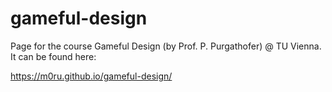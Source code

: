 # gameful-design

Page for the course Gameful Design (by Prof. P. Purgathofer) @ TU Vienna. It can be found here:

<https://m0ru.github.io/gameful-design/>
